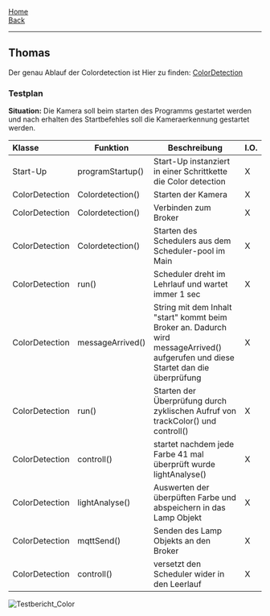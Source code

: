 [Home](home)   
[Back](DokuSolidus)    

----------

## Thomas  

Der genau Ablauf der Colordetection ist Hier zu finden:
[ColorDetection](ColorDetection)

### Testplan

**Situation:**  Die Kamera soll beim starten des Programms gestartet werden und nach erhalten des Startbefehles soll die Kameraerkennung gestartet werden.

| Klasse| Funktion | Beschreibung| I.O.| 
| :------- | --- | --- | :---- |
| Start-Up|programStartup()|Start-Up instanziert in einer Schrittkette die Color detection |X |
| ColorDetection|Colordetection()|Starten der Kamera |X |
| ColorDetection|Colordetection()|Verbinden zum Broker|X |
| ColorDetection|Colordetection()|Starten des Schedulers aus dem Scheduler-pool im Main |X |
| ColorDetection|run()|Scheduler dreht im Lehrlauf und wartet immer 1 sec|X |
| ColorDetection|messageArrived()|String mit dem Inhalt "start" kommt beim Broker an. Dadurch wird messageArrived() aufgerufen und diese Startet dan die überprüfung |X |
| ColorDetection|run()|Starten der Überprüfung durch zyklischen Aufruf von trackColor() und controll()|X |
| ColorDetection|controll()|startet nachdem jede Farbe 41 mal überprüft wurde lightAnalyse()|X |
| ColorDetection|lightAnalyse()|Auswerten der überpüften Farbe und abspeichern in das Lamp Objekt|X |
| ColorDetection|mqttSend()|Senden des Lamp Objekts an den Broker|X |
| ColorDetection|controll()|versetzt den Scheduler wider in den Leerlauf|X |


![Testbericht_Color](https://gitlab.com/solidus/hefei/uploads/0e1fab2df30107ad4c6e44111aeff4db/Testbericht_Color.JPG)